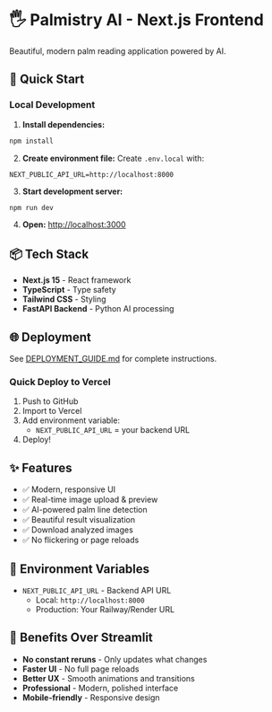 # 🖐️ Palmistry AI - Next.js Frontend

Beautiful, modern palm reading application powered by AI.

## 🚀 Quick Start

### Local Development

1. **Install dependencies:**
```bash
npm install
```

2. **Create environment file:**
Create `.env.local` with:
```
NEXT_PUBLIC_API_URL=http://localhost:8000
```

3. **Start development server:**
```bash
npm run dev
```

4. **Open:** [http://localhost:3000](http://localhost:3000)

## 📦 Tech Stack

- **Next.js 15** - React framework
- **TypeScript** - Type safety
- **Tailwind CSS** - Styling
- **FastAPI Backend** - Python AI processing

## 🌐 Deployment

See [DEPLOYMENT_GUIDE.md](./DEPLOYMENT_GUIDE.md) for complete instructions.

### Quick Deploy to Vercel

1. Push to GitHub
2. Import to Vercel
3. Add environment variable:
   - `NEXT_PUBLIC_API_URL` = your backend URL
4. Deploy!

## ✨ Features

- ✅ Modern, responsive UI
- ✅ Real-time image upload & preview
- ✅ AI-powered palm line detection
- ✅ Beautiful result visualization
- ✅ Download analyzed images
- ✅ No flickering or page reloads

## 📝 Environment Variables

- `NEXT_PUBLIC_API_URL` - Backend API URL
  - Local: `http://localhost:8000`
  - Production: Your Railway/Render URL

## 🎯 Benefits Over Streamlit

- **No constant reruns** - Only updates what changes
- **Faster UI** - No full page reloads
- **Better UX** - Smooth animations and transitions
- **Professional** - Modern, polished interface
- **Mobile-friendly** - Responsive design
